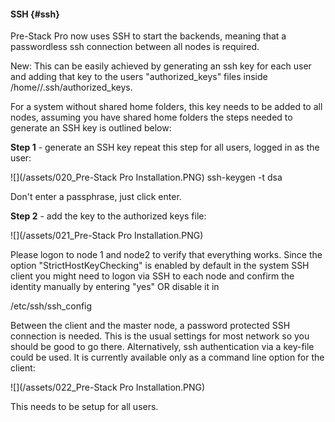 #### SSH {#ssh}

Pre-Stack Pro now uses SSH to start the backends, meaning that a passwordless ssh connection between all nodes is required.

New: This can be easily achieved by generating an ssh key for each user and adding that key to the users "authorized_keys" files inside /home/<user>/.ssh/authorized_keys. 

For a system without shared home folders, this key needs to be added to all nodes, assuming you have shared home folders the steps needed to generate an SSH key is outlined below:

**Step 1** - generate an SSH key repeat this step for all users, logged in as the user:

![](/assets/020_Pre-Stack Pro Installation.PNG)
ssh-keygen -t dsa

Don't enter a passphrase, just click enter.

**Step 2** - add the key to the authorized keys file:

![](/assets/021_Pre-Stack Pro Installation.PNG)

Please logon to node 1 and node2 to verify that everything works. Since the option "StrictHostKeyChecking" is enabled by default in the system SSH client you might need to logon via SSH to each node and confirm the identity manually by entering "yes" OR disable it in 

/etc/ssh/ssh_config

Between the client and the master node, a password protected SSH connection is needed. This is the usual settings for most network so you should be good to go there. Alternatively, ssh authentication via a key-file could be used. It is currently available only as a command line option for the client:

![](/assets/022_Pre-Stack Pro Installation.PNG)

This needs to be setup for all users.